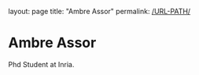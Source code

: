 layout: page
title: "Ambre Assor"
permalink: [/URL-PATH/](/test/)

<!DOCTYPE html>
<html>
<head>
<title>Ambre Assor</title>
</head>
<body>

<h1>Ambre Assor</h1>
<p>Phd Student at Inria.</p>

</body>
</html>


